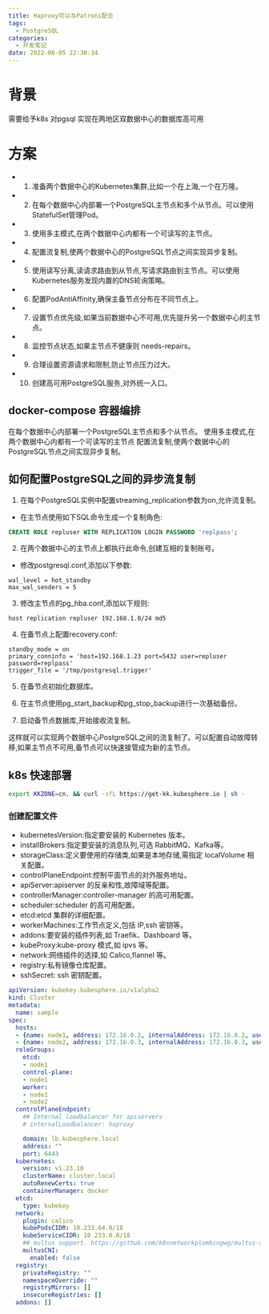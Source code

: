 ```yaml
---
title: Haproxy可以与Patroni配合
tags:
  - PostgreSQL
categories:
  - 开发笔记 
date: 2022-06-05 22:30:34
---
```

# 背景
 需要给予k8s 对pgsql 实现在两地区双数据中心的数据库高可用

# 方案
- 1. 准备两个数据中心的Kubernetes集群,比如一个在上海,一个在万隆。
- 2. 在每个数据中心内部署一个PostgreSQL主节点和多个从节点。可以使用StatefulSet管理Pod。
- 3. 使用多主模式,在两个数据中心内都有一个可读写的主节点。
- 4. 配置流复制,使两个数据中心的PostgreSQL节点之间实现异步复制。
- 5. 使用读写分离,读请求路由到从节点,写请求路由到主节点。可以使用Kubernetes服务发现内置的DNS轮询策略。
- 6. 配置PodAntiAffinity,确保主备节点分布在不同节点上。
- 7. 设置节点优先级,如果当前数据中心不可用,优先提升另一个数据中心的主节点。
- 8. 监控节点状态,如果主节点不健康则 needs-repairs。
- 9. 合理设置资源请求和限制,防止节点压力过大。
- 10. 创建高可用PostgreSQL服务,对外统一入口。

## docker-compose 容器编排
在每个数据中心内部署一个PostgreSQL主节点和多个从节点。
使用多主模式,在两个数据中心内都有一个可读写的主节点
配置流复制,使两个数据中心的PostgreSQL节点之间实现异步复制。
## 如何配置PostgreSQL之间的异步流复制

1. 在每个PostgreSQL实例中配置streaming_replication参数为on,允许流复制。

- 在主节点使用如下SQL命令生成一个复制角色:
```sql
CREATE ROLE repluser WITH REPLICATION LOGIN PASSWORD 'replpass';
```

2. 在两个数据中心的主节点上都执行此命令,创建互相的复制账号。

- 修改postgresql.conf,添加以下参数:
```
wal_level = hot_standby
max_wal_senders = 5
```

3. 修改主节点的pg_hba.conf,添加以下规则:

```
host replication repluser 192.168.1.0/24 md5
```

4. 在备节点上配置recovery.conf:

```
standby_mode = on
primary_conninfo = 'host=192.168.1.23 port=5432 user=repluser password=replpass'  
trigger_file = '/tmp/postgresql.trigger'
```

5. 在备节点初始化数据库。

6. 在主节点使用pg_start_backup和pg_stop_backup进行一次基础备份。

7. 启动备节点数据库,开始接收流复制。

这样就可以实现两个数据中心PostgreSQL之间的流复制了。可以配置自动故障转移,如果主节点不可用,备节点可以快速接管成为新的主节点。

## k8s 快速部署
```bash
export KKZONE=cn. && curl -sfL https://get-kk.kubesphere.io | sh -
```
### 创建配置文件
- kubernetesVersion:指定要安装的 Kubernetes 版本。
- installBrokers:指定要安装的消息队列,可选 RabbitMQ、Kafka等。
- storageClass:定义要使用的存储类,如果是本地存储,需指定 localVolume 相关配置。
- controlPlaneEndpoint:控制平面节点的对外服务地址。
- apiServer:apiserver 的反亲和性,故障域等配置。
- controllerManager:controller-manager 的高可用配置。
- scheduler:scheduler 的高可用配置。
- etcd:etcd 集群的详细配置。
- workerMachines:工作节点定义,包括 IP,ssh 密钥等。
- addons:要安装的插件列表,如 Traefik、Dashboard 等。
- kubeProxy:kube-proxy 模式,如 ipvs 等。
- network:网络插件的选择,如 Calico,flannel 等。
- registry:私有镜像仓库配置。
- sshSecret: ssh 密钥配置。
```yml
apiVersion: kubekey.kubesphere.io/v1alpha2
kind: Cluster
metadata:
  name: sample
spec:
  hosts:
  - {name: node1, address: 172.16.0.2, internalAddress: 172.16.0.2, user: ubuntu, password: "Qcloud@123"}
  - {name: node2, address: 172.16.0.3, internalAddress: 172.16.0.3, user: ubuntu, password: "Qcloud@123"}
  roleGroups:
    etcd:
    - node1
    control-plane: 
    - node1
    worker:
    - node1
    - node2
  controlPlaneEndpoint:
    ## Internal loadbalancer for apiservers 
    # internalLoadbalancer: haproxy

    domain: lb.kubesphere.local
    address: ""
    port: 6443
  kubernetes:
    version: v1.23.10
    clusterName: cluster.local
    autoRenewCerts: true
    containerManager: docker
  etcd:
    type: kubekey
  network:
    plugin: calico
    kubePodsCIDR: 10.233.64.0/18
    kubeServiceCIDR: 10.233.0.0/18
    ## multus support. https://github.com/k8snetworkplumbingwg/multus-cni
    multusCNI:
      enabled: false
  registry:
    privateRegistry: ""
    namespaceOverride: ""
    registryMirrors: []
    insecureRegistries: []
  addons: []
```